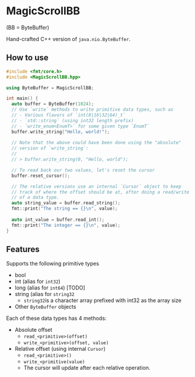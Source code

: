 # MagicScrollBB

(BB = ByteBuffer)

Hand-crafted C++ version of `java.nio.ByteBuffer`.

## How to use

```c++
#include <fmt/core.h>
#include <MagicScrollBB.hpp>

using ByteBuffer = MagicScrollBB;

int main() {
  auto buffer = ByteBuffer(1024);
  // Use `write` methods to write primitive data types, such as
  // - Various flavors of `int(8|16|32|64)_t`
  // - `std::string` (using int32 length prefix)
  // - `write_enum<EnumT>` for some given type `EnumT`
  buffer.write_string("Hello, world!");
  
  // Note that the above could have been done using the "absolute" 
  // version of `write_string`:
  //
  // > buffer.write_string(0, "Hello, world");

  // To read back our two values, let's reset the cursor
  buffer.reset_cursor();

  // The relative versions use an internal `Cursor` object to keep
  // track of where the offset should be at, after doing a read/write
  // of a data type.
  auto string_value = buffer.read_string();
  fmt::print("The string == {}\n", value);
  
  auto int_value = buffer.read_int();
  fmt::print("The integer == {}\n", value);
}
```

## Features

Supports the following primitive types
* bool
* int (alias for `int32`)
* long (alias for `int64`) [TODO]
* string (alias for `string32`
  - `string32`is a character array prefixed with int32 as the array size
* Other `ByteBuffer` objects

Each of these data types has 4 methods:

* Absolute offset
  - `read_<primitive>(offset)`
  - `write_<primitive>(offset, value)`
* Relative offset (using internal `Cursor`)
  - `read_<primitive>()`
  - `write_<primitive(value)`
  - The cursor will update after each relative operation.

